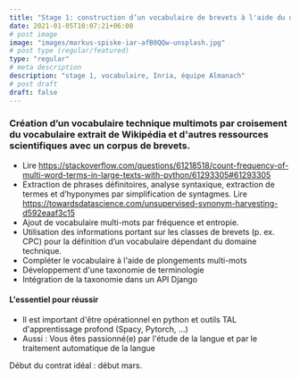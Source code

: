 ```yaml
---
title: "Stage 1: construction d’un vocabulaire de brevets à l'aide du deep learning sur très grands corpus"
date: 2021-01-05T10:07:21+06:00
# post image
image: "images/markus-spiske-iar-afB0QQw-unsplash.jpg"
# post type (regular/featured)
type: "regular"
# meta description
description: "stage 1, vocabulaire, Inria, équipe Almanach"
# post draft
draft: false
---
```




### Création d’un vocabulaire technique multimots par croisement du vocabulaire extrait de Wikipédia et d'autres ressources scientifiques avec un corpus de brevets. 

* Lire https://stackoverflow.com/questions/61218518/count-frequency-of-multi-word-terms-in-large-texts-with-python/61293305#61293305 
* Extraction de phrases définitoires, analyse syntaxique, extraction de termes et d’hyponymes par simplification de syntagmes. Lire https://towardsdatascience.com/unsupervised-synonym-harvesting-d592eaaf3c15
* Ajout de vocabulaire multi-mots par fréquence et entropie.
* Utilisation des informations portant sur les classes de brevets (p. ex. CPC) pour la définition d’un vocabulaire dépendant du domaine technique.
* Compléter le vocabulaire à l'aide de plongements multi-mots
* Développement d'une taxonomie de terminologie
* Intégration de la taxonomie dans un API Django


#### L'essentiel pour réussir
* Il est important d'être opérationnel en python et outils TAL d'apprentissage profond (Spacy, Pytorch, ...)
* Aussi : Vous êtes passionné(e) par l'étude de la langue et par le traitement automatique de la langue

Début du contrat idéal : début mars.

<!-- * Intégration du vocabulaire dans un spanBERT. -->
<!-- Intégration du spanBERT dans une API Django. -->
<!-- Si possible : faire de même avec des textes scientifiques, créer un procédé pour ajouter de nouveaux textes. -->

